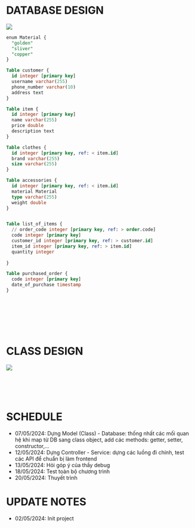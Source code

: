 
<h1>DATABASE DESIGN</h1>
<image src="db.png"></image>


```sql
enum Material {
  "golden" 
  "sliver"
  "copper"
}

Table customer {
  id integer [primary key]
  username varchar(255)
  phone_number varchar(10)
  address text
}

Table item {
  id integer [primary key]
  name varchar(255)
  price double
  description text
}

Table clothes {
  id integer [primary key, ref: < item.id]
  brand varchar(255)
  size varchar(255)
}

Table accessories {
  id integer [primary key, ref: < item.id]
  material Material
  type varchar(255)
  weight double
}


Table list_of_items {
  // order_code integer [primary key, ref: > order.code] 
  code integer [primary key]
  customer_id integer [primary key, ref: > customer.id]
  item_id integer [primary key, ref: > item.id]
  quantity integer
  
}

Table purchased_order {
  code integer [primary key]
  date_of_purchase timestamp
}
```

<br/>
<br/>
<br/>
<br/>
<br/>

<h1>CLASS DESIGN</h1>
<image src="classDesign.png"></image>


<br/>
<br/>
<br/>
<br/>
<br/>

<h1>SCHEDULE</h1>
<ul>
    <li>07/05/2024: Dựng Model (Class) - Database: thống nhất các mối quan hệ khi map từ DB sang class object, add các methods: getter, setter, constructor,...</li>
    <li>12/05/2024: Dựng Controller - Service: dựng các luồng đi chính, test các API để chuẩn bị làm frontend</li>
    <li>13/05/2024: Hỏi góp ý của thầy debug</li>
    <li>18/05/2024: Test toàn bộ chương trình</li>
    <li>20/05/2024: Thuyết trình</li>
</ul>

<h1>UPDATE NOTES</h1>
<ul>
    <li>02/05/2024: Init project</li>
</ul>
